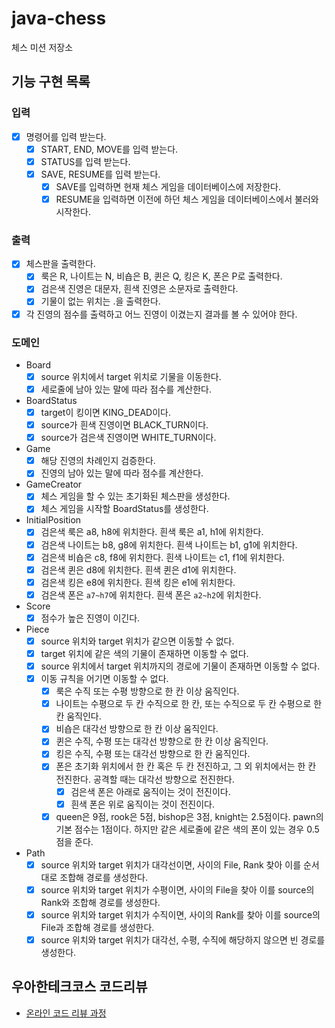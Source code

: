 # java-chess

체스 미션 저장소

## 기능 구현 목록

### 입력

- [x] 명령어를 입력 받는다.
    - [x] START, END, MOVE를 입력 받는다.
    - [x] STATUS를 입력 받는다.
    - [x] SAVE, RESUME를 입력 받는다.
        - [x] SAVE를 입력하면 현재 체스 게임을 데이터베이스에 저장한다.
        - [x] RESUME을 입력하면 이전에 하던 체스 게임을 데이터베이스에서 불러와 시작한다. 

### 출력

- [x] 체스판을 출력한다.
    - [x] 룩은 R, 나이트는 N, 비숍은 B, 퀸은 Q, 킹은 K, 폰은 P로 출력한다.
    - [x] 검은색 진영은 대문자, 흰색 진영은 소문자로 출력한다.
    - [x] 기물이 없는 위치는 .을 출력한다.
- [x] 각 진영의 점수를 출력하고 어느 진영이 이겼는지 결과를 볼 수 있어야 한다.

### 도메인

- Board
    - [x] source 위치에서 target 위치로 기물을 이동한다.
    - [x] 세로줄에 남아 있는 말에 따라 점수를 계산한다.
- BoardStatus
    - [x] target이 킹이면 KING_DEAD이다.
    - [x] source가 흰색 진영이면 BLACK_TURN이다.
    - [x] source가 검은색 진영이면 WHITE_TURN이다.
- Game
    - [x] 해당 진영의 차례인지 검증한다.
    - [x] 진영의 남아 있는 말에 따라 점수를 계산한다.
- GameCreator
    - [x] 체스 게임을 할 수 있는 초기화된 체스판을 생성한다.
    - [x] 체스 게임을 시작할 BoardStatus를 생성한다.
- InitialPosition
    - [x] 검은색 룩은 a8, h8에 위치한다. 흰색 룩은 a1, h1에 위치한다.
    - [x] 검은색 나이트는 b8, g8에 위치한다. 흰색 나이트는 b1, g1에 위치한다.
    - [x] 검은색 비숍은 c8, f8에 위치한다. 흰색 나이트는 c1, f1에 위치한다.
    - [x] 검은색 퀸은 d8에 위치한다. 흰색 퀸은 d1에 위치한다.
    - [x] 검은색 킹은 e8에 위치한다. 흰색 킹은 e1에 위치한다.
    - [x] 검은색 폰은 `a7~h7`에 위치한다. 흰색 폰은 `a2~h2`에 위치한다.
- Score
    - [x] 점수가 높은 진영이 이긴다.
- Piece
    - [x] source 위치와 target 위치가 같으면 이동할 수 없다.
    - [x] target 위치에 같은 색의 기물이 존재하면 이동할 수 없다.
    - [x] source 위치에서 target 위치까지의 경로에 기물이 존재하면 이동할 수 없다.
    - [x] 이동 규칙을 어기면 이동할 수 없다.
        - [x] 룩은 수직 또는 수평 방향으로 한 칸 이상 움직인다.
        - [x] 나이트는 수평으로 두 칸 수직으로 한 칸, 또는 수직으로 두 칸 수평으로 한 칸 움직인다.
        - [x] 비숍은 대각선 방향으로 한 칸 이상 움직인다.
        - [x] 퀸은 수직, 수평 또는 대각선 방향으로 한 칸 이상 움직인다.
        - [x] 킹은 수직, 수평 또는 대각선 방향으로 한 칸 움직인다.
        - [x] 폰은 초기화 위치에서 한 칸 혹은 두 칸 전진하고, 그 외 위치에서는 한 칸 전진한다. 공격할 때는 대각선 방향으로 전진한다.
            - [x] 검은색 폰은 아래로 움직이는 것이 전진이다.
            - [x] 흰색 폰은 위로 움직이는 것이 전진이다.
        - [x] queen은 9점, rook은 5점, bishop은 3점, knight는 2.5점이다. pawn의 기본 점수는 1점이다. 하지만 같은 세로줄에 같은 색의 폰이 있는 경우 0.5점을 준다.
- Path
    - [x] source 위치와 target 위치가 대각선이면, 사이의 File, Rank 찾아 이를 순서대로 조합해 경로를 생성한다.
    - [x] source 위치와 target 위치가 수평이면, 사이의 File을 찾아 이를 source의 Rank와 조합해 경로를 생성한다.
    - [x] source 위치와 target 위치가 수직이면, 사이의 Rank를 찾아 이를 source의 File과 조합해 경로를 생성한다.
    - [x] source 위치와 target 위치가 대각선, 수평, 수직에 해당하지 않으면 빈 경로를 생성한다.

## 우아한테크코스 코드리뷰

- [온라인 코드 리뷰 과정](https://github.com/woowacourse/woowacourse-docs/blob/master/maincourse/README.md)
